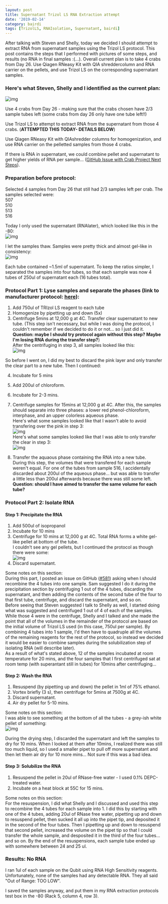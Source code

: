 ```yaml
---
layout: post
title: Supernatant Trizol LS RNA Extraction attempt
date: '2019-02-14'
category: bairdi
tags: [TrizolLS, RNAIsolation, Supernatant, bairdi]
---
```

After talking with Steven and Shelly, today we decided I should attempt to extract RNA from supernatant samples using the Trizol LS protocol. This post contains the steps that I performed with pictures of some steps, and results (no RNA in final samples :(...). Overall current plan is to take 4 crabs from Day 26. Use Qiagen RNeasy Kit with QIA shreddercolumn and RNA carrier on the pellets, and use Trizol LS on the corresponding supernatant samples. 

### Here's what Steven, Shelly and I identified as the current plan:     
![img](../notebook-images/02142019-super-trizolLS-pics/current-plan.jpg)    

Use 4 crabs from Day 26 - making sure that the crabs chosen have 2/3 sample tubes left (some crabs from day 26 only have one tube left!!)     

Use Trizol LS to attempt to extract RNA from the supernatant from those 4 crabs. (**ATTEMPTED THIS TODAY- DETAILS BELOW**)         

Use Qiagen RNeasy Kit with QIAshredder columns for homogenization, and use RNA carrier on the pelletted samples from those 4 crabs. 

If there is RNA in supernatant, we could combine pellet and supernatant to get higher yields of RNA per sample... ([GitHub Issue with Crab Project Next Steps](https://github.com/RobertsLab/resources/issues/577)). 

### Preparation before protocol:  
Selected 4 samples from Day 26 that still had 2/3 samples left per crab. The samples selected were:   
507    
510     
513     
516     

Today I only used the supernatant (RNAlater), which looked like this in the -80:     
![img](../notebook-images/02142019-super-trizolLS-pics/super-outof-m80.jpg)

I let the samples thaw. Samples were pretty thick and almost gel-like in consistency:      
![img](../notebook-images/02142019-super-trizolLS-pics/super-after-thaw.jpg)

Each tube contained ~1.5ml of supernatant. To keep the ratios simpler, I separated the samples into four tubes, so that each sample was now 4 tubes of 250ul of supernatant each (16 tubes total).     

### Protocol Part 1: Lyse samples and separate the phases (link to manufacturer protocol: [here](https://github.com/RobertsLab/resources/blob/master/protocols/Commercial_Protocols/Invitrogen_trizol_ls_reagent_January2019.pdf)):    

1. Add 750ul of TRIzol LS reagent to each tube     
2. Homogenize by pipetting up and down (5x)     
3. Centrifuge 5mins at 12,000 g at 4C. Transfer clear supernatant to new tube. (This step isn't necessary, but while I was doing the protocol, I couldn't remember if we decided to do it or not... so I just did it. **Question: maybe I should try protocol again without this step? Maybe I'm losing RNA during the transfer step?**)    
After the centrifuging in step 3, all samples looked like this:     
![img](../notebook-images/02142019-super-trizolLS-pics/after-step3-lyse-sep-phases.jpg)     

So before I went on, I did my best to discard the pink layer and only transfer the clear part to a new tube. Then I continued:    

4. Incubate for 5 mins 

5. Add 200ul of chloroform.

6. Incubate for 2-3 mins. 

7. Centrifuge samples for 15mins at 12,000 g at 4C. After this, the samples should separate into three phases: a lower red phenol-chloroform, interphase, and an upper colorless aqueous phase.     
Here's what some samples looked like that I wasn't able to avoid transfering over the pink in step 3:     
![img](../notebook-images/02142019-super-trizolLS-pics/centrifuge-after-add-chloro.jpg)     
Here's what some samples looked like that I was able to only transfer the clear in step 3:    
![img](../notebook-images/02142019-super-trizolLS-pics/centrifuge-after-add-chloro-no-pink.jpg)    

8. Transfer the aquaous phase containing the RNA into a new tube.    
During this step, the volumes that were transfered for each sample weren't equal. For one of the tubes from sample 516, I accidentally discarded about 200ul of the aqueous phase... but was able to transfer a little less than 200ul afterwards because there was still some left. **Question: should I have aimed to transfer the same volume for each tube?**

### Protocol Part 2: Isolate RNA
#### Step 1: Precipitate the RNA
1. Add 500ul of isopropanol       
2. Incubate for 10 mins        
3. Centrifuge for 10 mins at 12,000 g at 4C. Total RNA forms a white gel-like pellet at bottom of the tube.      
I couldn't see any gel pellets, but I continued the protocol as though there were some:     
![img](../notebook-images/02142019-super-trizolLS-pics/no-gel-pellet-after-isopropanol.jpg)      
4. Discard supernatant.      

Some notes on this section:    
During this part, I posted an issue on GitHub ([#581](https://github.com/RobertsLab/resources/issues/581)) asking when I should recombine the 4 tubes into one sample. Sam suggested I do it during the precipitation section by centrifuging 1 out of the 4 tubes, discarding the supernatant, and then adding the contents of the second tube of the four to that first tube, centrifuge, and discard the supernatant, and so on.     
Before seeing that Steven suggested I talk to Shelly as well, I started doing what was suggested and centrifuged 1 out of 4 of each of the samples.     
While those 4 were in the centrifuge, Shelly and I talked and she made the point that all of the volumes in the remainder of the protocol are based on the initial volume of Trizol LS used (in this case, 750ul per sample). By combining 4 tubes into 1 sample, I'd then have to quadruple all the volumes of the remaining reagents for the rest of the protocol, so instead we decided it would be easier to combine samples during the solubilization step of isolating RNA (will describe later).    
As a result of what's stated above, 12 of the samples incubated at room temperature for 20 mins, and the four samples that I first centrifuged sat at room temp (with superantant still in tubes) for 10mins after centrifuging...     

#### Step 2: Wash the RNA
1. Resuspend (by pipetting up and down) the pellet in 1ml of 75% ethanol.     
2. Vortex briefly (3 s), then centrifuge for 5mins at 7500g at 4C.     
3. Discard supernatant.     
4. Air dry pellet for 5-10 mins.     

Some notes on this section:     
I was able to see something at the bottom of all the tubes - a grey-ish white pellet of something:    
![img](../notebook-images/02142019-super-trizolLS-pics/pellet-before-air-dry.jpg)    

During the drying step, I discarded the supernatant and left the samples to dry for 10 mins. When I looked at them after 10mins, I realized there was still too much liquid, so I used a smaller pipet to pull off more supernatant and then let them air dry for 10 more mins... Not sure if this was a bad idea.    

#### Step 3: Solubilize the RNA
1. Resuspend the pellet in 20ul of RNase-free water - I used 0.1% DEPC-treated water.     
2. Incubate on a heat block at 55C for 15 mins.    

Some notes on this section:    
For the resuspension, I did what Shelly and I discussed and used this step to recombine the 4 tubes for each sample into 1. I did this by starting with one of the 4 tubes, adding 20ul of RNase free water, pipetting up and down to resuspend pellet, then sucked it all up into the pipet tip, and deposited it in the second of the four tubes. Then I pipetting up and down to resuspend that second pellet, increased the volume on the pipet tip so that I could transfer the whole sample, and desposited it in the third of the four tubes... and so on. By the end of the resuspensions, each sample tube ended up with somewhere between 24 and 25 ul.    

### Results: No RNA
I ran 1ul of each sample on the Qubit using RNA High Sensitivity reagents. Unfortunately, none of the samples had any detectable RNA. They all said "Out of Range: TOO LOW".      

I saved the samples anyway, and put them in my RNA extraction protocols test box in the -80 (Rack 5, column 4, row 3). 
